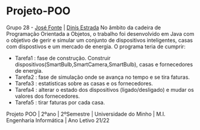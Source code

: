 # Projeto-POO
Grupo 28 - [José Fonte](https://github.com/josefonte) | [Dinís Estrada](https://github.com/DinisEstrada)
No âmbito da cadeira de Programação Orientada a Objetos, o trabalho foi desenvolvido em Java com o objetivo de gerir e simular um conjunto de dispositivos inteligentes, casas com dispostivos e um mercado de energia. O programa teria de cumprir:

- Tarefa1 : fase de construção. Construir dispositivos(SmartBulb,SmartCamera,SmartBulb), casas e fornecedores de energia. 
- Tarefa2 : fase de simulação onde se avança no tempo e se tira faturas.
- Tarefa3 : estatisticas sobre as casas e os fornecedores.
- Tarefa4 : alterar o estado dos dispositivos (ligado/desligado) e mudar os valores dos fornecedores.
- Tarefa5 : tirar faturas por cada casa.


Projeto POO | 2ºano | 2ºSemestre | Universidade do Minho | M.I. Engenharia Informática | Ano Letivo 21/22

